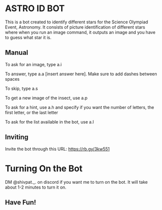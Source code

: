 # ASTRO ID BOT

This is a bot created to identify different stars for the Science Olympiad Event, Astronomy.
It consists of picture identification of different stars where when you run an image command, it outputs an image and you have to guess what star it is.

## Manual
To ask for an image, type a.i 

To answer, type a.a [insert answer here]. Make sure to add dashes between spaces 

To skip, type a.s

To get a new image of the insect, use a.p 

To ask for a hint, use a.h and specify if you want the number of letters, the first letter, or the last letter

To ask for the list available in the bot, use a.l 

## Inviting

Invite the bot through this URL: https://rb.gy/3kw551

# Turning On the Bot

DM @shivpat._. on discord if you want me to turn on the bot. It will take about 1-2 minutes to turn it on.


## Have Fun!
